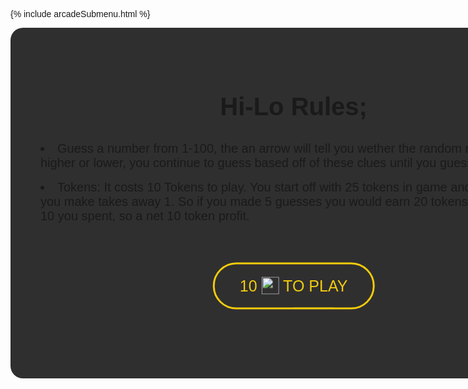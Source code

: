 {% include arcadeSubmenu.html %}


<html lang="en">
<!-- basically adding in a stylesheet that allows for me to use different fonts and creating the title for the game. -->
<head>
  <meta charset="UTF-8">
  <meta name="viewport" content="width=device-width, initial-scale=1.0">
  <script src="https://kit.fontawesome.com/336de93654.js" defer></script>
  <link href="https://fonts.googleapis.com/css?family=Open+Sans&display=swap" rel="stylesheet">
  <meta http-equiv="X-UA-Compatible" content="ie=edge">
  <title>Hi-Lo Game</title>
</head>

<!-- Creates Div to overlay the main page, rulebook page -->
<body onload="randomNum()">
<div id="overlay">
  <h2>Hi-Lo Rules;</h2>
  <li>Guess a number from 1-100, the an arrow will tell you wether the random number is higher or lower, you continue to guess based off of these clues until you guess the number.</li><br>
  <li> Tokens: It costs 10 Tokens to play. You start off with 25 tokens in game and each guess you make takes away 1. So if you made 5 guesses you would earn 20 tokens - the original 10 you spent, so a net 10 token profit.</li>

  <div class="container">
    <div class="center">
      <body>
        <button class= "button1" onclick="startgame()">
          10 <img class="tokenicon" src="{{ site.baseurl }}/images/AJToken_60x60.png"> to play
          <!-- Inline element for button, makes it easier to style. -->
          <span class="first"></span> 
          <span class="second"></span>
          <span class="third"></span>
          <span class="fourth"></span>
        </button>
      </body>
    </div>
  </div>
</div>
<!-- creating main page/div for the game -->
  <div class="mainContainer" id="mainContainer"> 
    <div class="vCenter">
      <h1 style="font-size: 32pt;">Hi-Lo</h1>
      <i class='fas fa-question-circle' id='theIcon'></i>
      <div class="theGuessing" id="theGuessing">
        <h1 style="font-size: 16pt;">Choose a number between 1 and 100</h1><br>
        <input type="text" id="numInput" class="numInput" te /><br><br>
        <input type="button" value="Make Your Guess!" onclick="guessNum()" class="guessButton" id="guessButton">
      </div>
      <div id="congo" style="display: none;">
        <br>
        <h1 style="font-size: 71px; margin-top: -4%;" id="correctNum"></h1><br>
        <h1 style="font-size: 16pt; margin-bottom: 4%;">Congratulations! You guessed correct number in <b id="counter" style="font-size: 16pt;"></b> guesses <br><br> You earned <b id="tokens" style="font-size: 18pt; color: #f1cc0c;"></b> tokens! <br><br> That's a net profit of <b id="profit" style="font-size: 18pt; color: #f1cc0c;"></b> tokens!</h1>
        <input type="button" value="Play Again!" onclick="location.reload()" class="guessButton">
      </div>
      <br>
      <p id="guessssses">Number of guesses: <b id="counter2"></b></p>
    </div>
  </div>

</body>
</html>

<style>

  /*Token Icon for button*/
.tokenicon {
    width: 28px;
    margin-top: -5px;
    vertical-align: middle;
}
/*Effects for the Icon*/
#theIcon {
  font-size: 70px;
  margin: 4%;
}

.container {
  height: 200px;
  position: relative;
  border: 3px yellow;
}

.center {
  margin: 0;
  position: absolute;
  top: 50%;
  left: 50%;
  -ms-transform: translate(-50%, -50%);
  transform: translate(-50%, -50%);
}


/*CSS for the button itself*/
button {
  border: none;
  padding: 20px 40px;
  font-size: 25px;
  position: relative;
  background: transparent;
  color: #f1cc0c;
  text-transform: uppercase;
  border: 3px solid #f1cc0c;
  cursor: pointer;
  transition: all 0.7s;
  overflow: hidden;
  border-radius: 80px;
}
/* Enter hover effect for the drippy button */
button:hover {
  color: #f1cc0c;
}
span {
  transition: all 0.9s;
  z-index: -1;
}
/* Creates the transitional effect bringing in the yellow piece*/
button .first {
  content: "";
  position: absolute;
  right: 100%;
  top: 0;
  width: 25%;
  height: 100%;
  background: #f1cc0c;
}

button:hover .first {
  top: 0;
  right: 0;
}
button .second {
  content: "";
  position: absolute;
  left: 25%;
  top: -100%;
  height: 100%;
  width: 25%;
  background: #f1cc0c;
}

button:hover .second {
  top: 0;
  left: 50%;
}

button .third {
  content: "";
  position: absolute;
  left: 50%;
  height: 100%;
  top: 100%;
  width: 25%;
  background: #f1cc0c;
}

button:hover .third {
  top: 0;
  left: 25%;
}

button .fourth {
  content: "";
  position: absolute;
  left: 100%;
  top: 0;
  height: 100%;
  width: 25%;
  background: #f1cc0c;
}

button:hover .fourth {
  top: 0;
  left: 0;
}

div.buttonSubmit input, div.buttonSubmit span {
  margin-left: 50px;
}
/* changes text size for rule-book */
h2 {
  text-align: center;
  font-size: 40px;
}

li {
  font-size: 20px;
}
/*CSS for the overlay div*/
#overlay{
  border-radius: 20px;
  background-color: #302f2f;
  z-index: 99;
  position: absolute;
  z-index: 10;
  width: 84.4%;
  padding: 5%;
}
/* css for the guess button on the bottom */
.guessButton {
  margin: 2%;
  background-color: white;
  border: none;
  color: black;
  font-size: 32px;
  cursor: pointer;
  border-radius: 3px;
  transition-duration: 0.3s;
}
/*this is the fade animation for the exit of the first div, Azeem showed me*/
@keyframes fadeIn {
    from {
        opacity: 0;
    }
    to {
        opacity: 1;
    }
}
@keyframes fadeOut {
    from {
        opacity: 1;
    }
    to {
        opacity: 0;
    }
}
.animatef {
    animation: fadeIn 0.9s forwards;
}
.animater {
    animation: fadeOut 0.5s forwards;
}

/* font css */
* {
  font-family: 'Gill Sans', 'Gill Sans MT', Calibri, 'Trebuchet MS', sans-serif;
}
/* Css for the main div */
.mainContainer {
  position: absolute;
  width: 94%;
  text-align: center;
}

/* CSS for font in the input button */
.numInput {
  outline: none;
  margin: none 2% 2% 2%;
  text-align: center;
  font-size: 31px;
  width: 61px;
  height: 61px;
  border-style: solid;
  border-width: 5px;
  border-color: #f1cc0c;
  color: white;
  background-color: transparent;
  transition-duration: 0.3s;
}
/* when you click on the guess button it makes it white */
.numInput:focus {
  border-color: white;
}
/* style for the guess button */
.guessButton {
  margin: 2%;
  background-color: #f1cc0c;
  border: none;
  color: black;
  padding: 20px 32px;
  text-decoration: none;
  font-size: 16px;
  cursor: pointer;
  border-radius: 3px;
  transition-duration: 0.3s;
}
/* makes the hover over the guess button white */
.guessButton:hover {
  background-color: white;
}

</style>
<script>
    // updates local storage with accurate token amount based upon which user is signed in
    function getTokens() {
        const id = localStorage.getItem('currentUser');
        fetch('https://ajarcade.duckdns.org/api/players/')
            .then(response => {
                // trap error response from Web API
                if (response.status !== 200) {
                    const message = 'Fetch error: ' + response.status + " " + response.statusText;
                    alert(message);
                    return;
                }
                // Valid response will contain json data
                response.json().then(data => {
                    // iterate through the whole database and find a record that matches the uid
                    for (i in data) {
                        if (data[i].uid == id) {
                            localStorage.setItem('tokenAmt', data[i].tokens);
                        }
                    }
                })
            })
    }
    // removes 'amt' tokens from the user's tokens attribute
    function remTokens(amt) {
        const id = localStorage.getItem('currentUser');
        // update the user's token amount
        getTokens();
        var tokenAmt = localStorage.getItem('tokenAmt');
        newAmt = tokenAmt-amt;
        fetch('https://ajarcade.duckdns.org/api/players/update', {
            method: 'PUT',
            headers: {
                'Content-Type': 'application/json'
            },
            body: JSON.stringify({
                "uid": id,
                "data": {"tokens": newAmt}
            })
        })
            .then(res => {
                return res.json()
            })
            .then(data => console.log(data))
        setTimeout(function() {
            getTokens();
        }, 500);
    }
    // adds 'score' tokens to the user's tokens attribute (called after the game is over)
    function addTokens(score) {
        const id = localStorage.getItem('currentUser');
        // update the user's token amount
        getTokens();
        tokenAmt = localStorage.getItem('tokenAmt');
        newAmt = parseFloat(tokenAmt) + parseFloat(score);
        fetch('https://ajarcade.duckdns.org/api/players/update', {
            method: 'PUT',
            headers: {
                'Content-Type': 'application/json'
            },
            body: JSON.stringify({
                "uid": id,
                "data": {"tokens": newAmt}
            })
            }).then(res => {
            return res.json()
            })
            .then(data => console.log(data))
        setTimeout(function() {
            getTokens();
        }, 500);
    }
// Gets rid of the rule page, shifts to main game page
function startgame() {
  let div = document.getElementById("overlay");
  div.classList.add("animater");
  setTimeout(function() {
    div.style.display = "none";
    div.classList.remove("animater");
  }, 500);
  // Charges the user 10 tokens to play
  remTokens(10);
}

var theNum = 0;
var counter = 0;
var db;
var name;

//generates random number
function randomNum() {
  theNum = Math.floor(Math.random() * 100 + 1);
}


// makes the 'enter' key work
var input = document.getElementById("numInput");
input.addEventListener("keyup", function (event) {
  if (event.keyCode === 13) {
    event.preventDefault();
    document.getElementById("guessButton").click();
  }
});

// The actual game
function guessNum() {
  counter++;
  tokens=25-counter;
  profit=tokens-10;
  document.getElementById("counter2").innerHTML = counter;
  document.getElementById("counter").innerHTML = counter;
  document.getElementById("tokens").innerHTML = tokens;
  document.getElementById("profit").innerHTML = profit;
  var numIn = document.getElementById("numInput").value;
  if (numIn > theNum) {
    document.getElementById("theIcon").className = "fas fa-arrow-down";
  } else if (numIn < theNum) {
    document.getElementById("theIcon").className = "fas fa-arrow-up";
  } else if (numIn == theNum) {
    addTokens(tokens)
    document.getElementById("theIcon").className = "fas fa-check-circle";
    document.getElementById("theGuessing").style.display = "none";
    document.getElementById("correctNum").innerHTML = theNum;
    document.getElementById("guessssses").style.display = "none";
    document.getElementById("congo").style.display = "block";

  }
  document.getElementById("numInput").value = "";
}
</script>